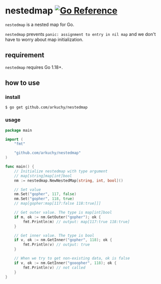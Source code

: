 # nestedmap [![Go Reference](https://pkg.go.dev/badge/github.com/arkuchy/nestedmap.svg)](https://pkg.go.dev/github.com/arkuchy/nestedmap)

`nestedmap` is a nested map for Go.

`nestedmap` prevents `panic: assignment to entry in nil map` and we don't have to worry about map initialization.

## requirement

`nestedmap` requires Go 1.18+.

## how to use

### install

```
$ go get github.com/arkuchy/nestedmap
```

### usage

```go
package main

import (
	"fmt"

	"github.com/arkuchy/nestedmap"
)

func main() {
	// Initialize nestedmap with type argument
	// map[string]map[int]bool
	nm := nestedmap.NewNestedMap[string, int, bool]()

	// Set value
	nm.Set("gopher", 117, false)
	nm.Set("gopher", 118, true)
	// map[gopher:map[117:false 118:true]]]

	// Get outer value. The type is map[int]bool
	if m, ok := nm.GetOuter("gopher"); ok {
		fmt.Println(m) // output: map[117:true 118:true]
	}

	// Get inner value. The type is bool
	if v, ok := nm.GetInner("gopher", 118); ok {
		fmt.Println(v) // output: true
	}

	// When we try to get non-existing data, ok is false
	if v, ok := nm.GetInner("gooopher", 118); ok {
		fmt.Println(v) // not called
	}
}
```
